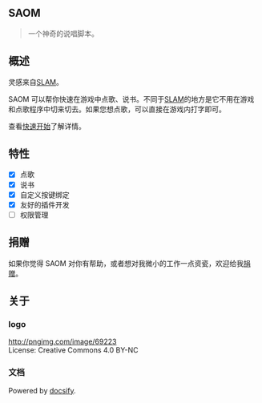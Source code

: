 ## SAOM

> 一个神奇的说唱脚本。

## 概述

灵感来自[SLAM](https://github.com/SilentSys/SLAM)。

SAOM 可以帮你快速在游戏中点歌、说书。不同于[SLAM](https://github.com/SilentSys/SLAM)的地方是它不用在游戏和点歌程序中切来切去。如果您想点歌，可以直接在游戏内打字即可。

查看[快速开始](quickstart.md)了解详情。

## 特性

- [x] 点歌
- [x] 说书
- [x] 自定义按键绑定
- [x] 友好的插件开发
- [ ] 权限管理

## 捐赠

如果你觉得 SAOM 对你有帮助，或者想对我微小的工作一点资瓷，欢迎给我[捐赠](donate.md)。

## 关于

### logo
http://pngimg.com/image/69223  
License: Creative Commons 4.0 BY-NC

### 文档
Powered by [docsify](https://github.com/docsifyjs/docsify).